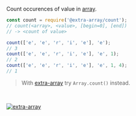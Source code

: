 Count occurences of value in [array].

```javascript
const count = require('@extra-array/count');
// count(<array>, <value>, [begin=0], [end])
// -> <count of value>

count(['e', 'e', 'r', 'i', 'e'], 'e');
// 3
count(['e', 'e', 'r', 'i', 'e'], 'e', 1);
// 2
count(['e', 'e', 'r', 'i', 'e'], 'e', 1, 4);
// 1
```
> With [extra-array] try `Array.count()` instead.
<br>


[![extra-array](https://i.imgur.com/nwyrmkW.jpg)](https://www.npmjs.com/package/extra-array)

[extra-array]: https://www.npmjs.com/package/extra-array
[array]: https://developer.mozilla.org/en-US/docs/Web/JavaScript/Guide/Indexed_collections
